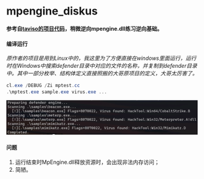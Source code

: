 # mpengine_diskus
**参考自[taviso的项目代码](https://github.com/taviso/loadlibrary)，稍微逆向mpengine.dll练习逆向基础。**

#### 编译运行

*原作者的项目是用到Linux中的，我这里为了方便直接在windows里面运行，运行时在Windows中搜索defender目录中对应的文件的名称，并复制到defender目录中。其中一部分枚举、结构体定义直接照搬的大哥原项目的定义，大哥太厉害了。*

```powershell
cl.exe /DEBUG /Zi mptest.cc
.\mptest.exe sample.exe virus.exe ...
```

<img src="assets/image-20220630172140496.png" alt="image-20220630172140496" style="zoom:50%;" />

#### 问题

1. 运行结束时MpEngine.dll释放资源时，会出现非法内存访问；
2. 简陋。

